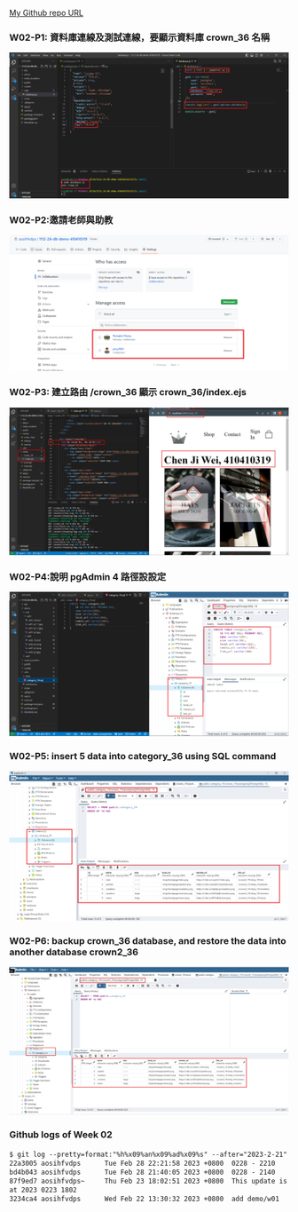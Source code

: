 [My Github repo URL](https://github.com/htchung/1112-2A-db-demo-id)

### W02-P1: 資料庫連線及測試連線，要顯示資料庫 crown_36 名稱

![](w02-p1.png)

### W02-P2:邀請老師與助教

![](w02-p2.png)

### W02-P3: 建立路由 /crown_36 顯示 crown_36/index.ejs

![](w02-p3.jpg)

### W02-P4:說明 pgAdmin 4 路徑設設定

![](w02-p4.png)

### W02-P5: insert 5 data into category_36 using SQL command

![](w02-p5.png)

### W02-P6: backup crown_36 database, and restore the data into another database crown2_36

![](w02-p6.jpg)

### Github logs of Week 02

```
$ git log --pretty=format:"%h%x09%an%x09%ad%x09%s" --after="2023-2-21"
22a3005 aosihfvdps      Tue Feb 28 22:21:58 2023 +0800  0228 - 2210
bd4b043 aosihfvdps      Tue Feb 28 21:40:05 2023 +0800  0228 - 2140
87f9ed7 aosihfvdps~     Thu Feb 23 18:02:51 2023 +0800  This update is at 2023 0223 1802
3234ca4 aosihfvdps      Wed Feb 22 13:30:32 2023 +0800  add demo/w01
```
